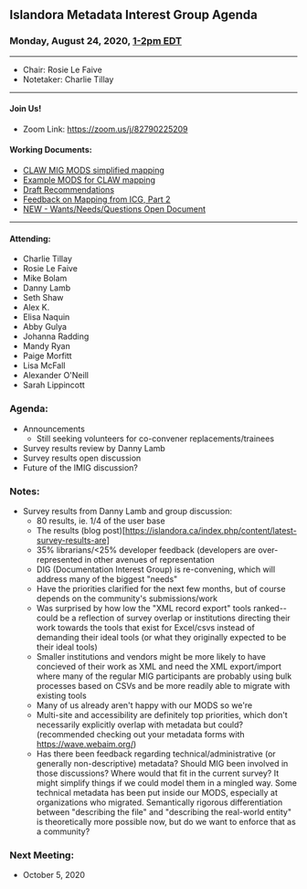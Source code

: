 ## Islandora Metadata Interest Group Agenda
### Monday, August 24, 2020, [1-2pm EDT](http://www.thetimezoneconverter.com/?t=1%20pm&tz=Toronto&)

---
* Chair: Rosie Le Faive
* Notetaker: Charlie Tillay
---

#### Join Us!
* Zoom Link: https://zoom.us/j/82790225209

#### Working Documents:
* [CLAW MIG MODS simplified mapping](https://docs.google.com/spreadsheets/d/18u2qFJ014IIxlVpM3JXfDEFccwBZcoFsjbBGpvL0jJI/edit#gid=0)
* [Example MODS for CLAW mapping](https://docs.google.com/spreadsheets/d/1C2Xie7HUDSgRT5v4ldoJvlNdoXz2GHAPvL3PE3TOKW8/edit#gid=1829081124)
* [Draft Recommendations](https://docs.google.com/document/d/15qSO9YcALtYSqd6CUuGx0t8FwUJ5pPwVPz0PA5rU898/edit#heading=h.f9r6knw0rjvu)
* [Feedback on Mapping from ICG, Part 2](https://docs.google.com/document/d/11OpqMMCXM1TFXgsr4yyTQ_cH9DabnD31p7JnuTRQl28/edit?invite=CMWvruEI&ts=5e66437f)
* [NEW - Wants/Needs/Questions Open Document](https://docs.google.com/document/d/12Kpb6826TNPzzMuyPS0sESa9TLnmljQmeioWbaPeEdA/edit)

---

#### Attending:
* Charlie Tillay
* Rosie Le Faive
* Mike Bolam
* Danny Lamb
* Seth Shaw
* Alex K.
* Elisa Naquin
* Abby Gulya
* Johanna Radding
* Mandy Ryan
* Paige Morfitt
* Lisa McFall
* Alexander O'Neill
* Sarah Lippincott

### Agenda:
* Announcements 
    * Still seeking volunteers for co-convener replacements/trainees
* Survey results review by Danny Lamb
* Survey results open discussion
* Future of the IMIG discussion?

### Notes:

* Survey results from Danny Lamb and group discussion:
  * 80 results, ie. 1/4 of the user base
  * The results (blog post)[https://islandora.ca/index.php/content/latest-survey-results-are]
  * 35% librarians/<25% developer feedback (developers are over-represented in other avenues of representation
  * DIG (Documentation Interest Group) is re-convening, which will address many of the biggest "needs"
  * Have the priorities clarified for the next few months, but of course depends on the community's submissions/work
  * Was surprised by how low the "XML record export" tools ranked--could be a reflection of survey overlap or institutions directing their work towards the tools that exist for Excel/csvs instead of demanding their ideal tools (or what they originally expected to be their ideal tools)
  * Smaller institutions and vendors might be more likely to have concieved of their work as XML and need the XML export/import where many of the regular MIG participants are probably using bulk processes based on CSVs and be more readily able to migrate with existing tools
  * Many of us already aren't happy with our MODS so we're 
  * Multi-site and accessibility are definitely top priorities, which don't necessarily explicitly overlap with metadata but could? (recommended checking out your metadata forms with https://wave.webaim.org/)
  * Has there been feedback regarding technical/administrative (or generally non-descriptive) metadata? Should MIG been involved in those discussions? Where would that fit in the current survey? It might simplify things if we could model them in a mingled way. Some technical metadata has been put inside our MODS, especially at organizations who migrated. Semantically rigorous differentiation between "describing the file" and "describing the real-world entity" is theoretically more possible now, but do we want to enforce that as a community?
  
  
### Next Meeting:
* October 5, 2020
